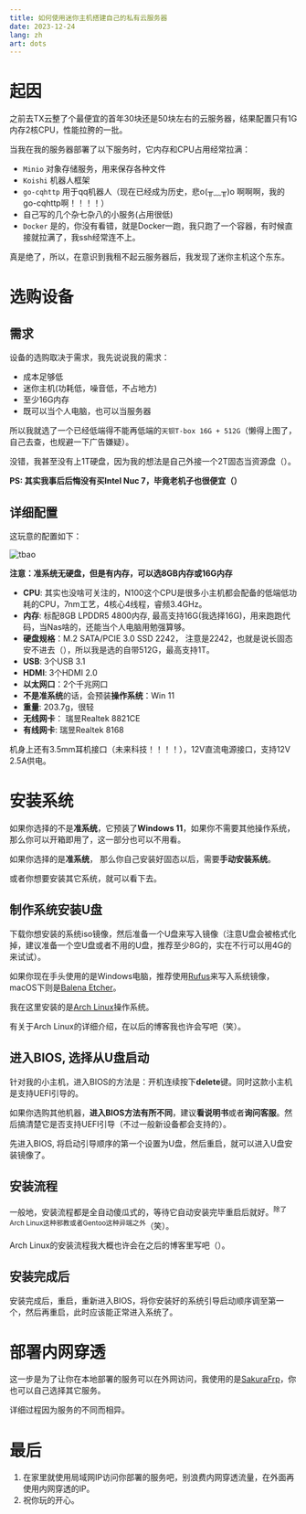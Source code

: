```yaml
---
title: 如何使用迷你主机搭建自己的私有云服务器
date: 2023-12-24
lang: zh
art: dots
---
```


# 起因

之前去TX云整了个最便宜的首年30块还是50块左右的云服务器，结果配置只有1G内存2核CPU，性能拉胯的一批。

当我在我的服务器部署了以下服务时，它内存和CPU占用经常拉满：

- `Minio` 对象存储服务，用来保存各种文件
- `Koishi` 机器人框架
- `go-cqhttp` 用于qq机器人（现在已经成为历史，悲o(╥﹏╥)o 啊啊啊，我的go-cqhttp啊！！！！）
- 自己写的几个杂七杂八的小服务(占用很低)
- `Docker` 是的，你没有看错，就是Docker一跑，我只跑了一个容器，有时候直接就拉满了，我ssh经常连不上。

真是绝了，所以，在意识到我租不起云服务器后，我发现了迷你主机这个东东。

# 选购设备

## 需求

设备的选购取决于需求，我先说说我的需求：

- 成本足够低
- 迷你主机(功耗低，噪音低，不占地方)
- 至少16G内存
- 既可以当个人电脑，也可以当服务器

所以我就选了一个已经低端得不能再低端的`天钡T-box 16G + 512G`（懒得上图了，自己去查，也规避一下广告嫌疑）。

没错，我甚至没有上1T硬盘，因为我的想法是自己外接一个2T固态当资源盘（）。

**PS: 其实我事后后悔没有买Intel Nuc 7，毕竟老机子也很便宜（）**

## 详细配置

这玩意的配置如下：

![tbao](/images/posts/tbao-tbox.png)

**注意：准系统无硬盘，但是有内存，可以选8GB内存或16G内存**

- **CPU**: 其实也没啥可关注的，N100这个CPU是很多小主机都会配备的低端低功耗的CPU，7nm工艺，4核心4线程，睿频3.4GHz。
- **内存**: 标配8GB LPDDR5 4800内存, 最高支持16G(我选择16G)，用来跑跑代码，当Nas啥的，还能当个人电脑用勉强算够。
- **硬盘规格**：M.2 SATA/PCIE 3.0 SSD 2242， 注意是2242，也就是说长固态安不进去（），所以我是选的自带512G，最高支持1T。
- **USB**: 3个USB 3.1
- **HDMI**: 3个HDMI 2.0
- **以太网口**：2个千兆网口
- **不是准系统**的话，会预装**操作系统**：Win 11
- **重量**: 203.7g，很轻
- **无线网卡**： 瑞昱Realtek 8821CE
- **有线网卡**: 瑞昱Realtek 8168

机身上还有3.5mm耳机接口（未来科技！！！！），12V直流电源接口，支持12V 2.5A供电。

# 安装系统

如果你选择的不是**准系统**，它预装了**Windows 11**，如果你不需要其他操作系统，那么你可以开箱即用了，这一部分也可以不用看。

如果你选择的是**准系统**， 那么你自己安装好固态以后，需要**手动安装系统**。

或者你想要安装其它系统，就可以看下去。

## 制作系统安装U盘

下载你想安装的系统iso镜像，然后准备一个U盘来写入镜像（注意U盘会被格式化掉，建议准备一个空U盘或者不用的U盘，推荐至少8G的，实在不行可以用4G的来试试）。

如果你现在手头使用的是Windows电脑，推荐使用[Rufus](https://github.com/pbatard/rufus)来写入系统镜像，macOS下则是[Balena Etcher](https://github.com/balena-io/etcher)。

我在这里安装的是<a href="https://archlinux.org/" target="_blank"><span i-logos-archlinux/>Arch Linux</a>操作系统。

有关于Arch Linux的详细介绍，在以后的博客我也许会写吧（笑）。

## 进入BIOS, 选择从U盘启动

针对我的小主机，进入BIOS的方法是：开机连续按下**delete**键。同时这款小主机是支持UEFI引导的。

如果你选购其他机器，**进入BIOS方法有所不同**，建议**看说明书**或者**询问客服**。然后搞清楚它是否支持UEFI引导（不过一般新设备都会支持的）。

先进入BIOS, 将启动引导顺序的第一个设置为U盘，然后重启，就可以进入U盘安装镜像了。

## 安装流程

一般地，安装流程都是全自动傻瓜式的，等待它自动安装完毕重启后就好。<sup>除了Arch Linux这种邪教或者Gentoo这种异端之外</sup>（笑）。

Arch Linux的安装流程我大概也许会在之后的博客里写吧（）。

## 安装完成后

安装完成后，重启，重新进入BIOS，将你安装好的系统引导启动顺序调至第一个，然后再重启，此时应该能正常进入系统了。

# 部署内网穿透

这一步是为了让你在本地部署的服务可以在外网访问，我使用的是[SakuraFrp](https://www.natfrp.com/)，你也可以自己选择其它服务。

详细过程因为服务的不同而相异。

# 最后

1. 在家里就使用局域网IP访问你部署的服务吧，别浪费内网穿透流量，在外面再使用内网穿透的IP。
2. 祝你玩的开心。
